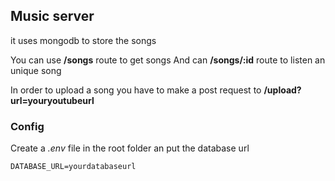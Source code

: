 ## Music server

it uses mongodb to store the songs

You can use **/songs** route to get songs
And can **/songs/:id** route to listen an unique song

In order to upload a song you have to make a post request to **/upload?url=youryoutubeurl** 

### Config
Create a *.env* file in the root folder an put the database url
```
DATABASE_URL=yourdatabaseurl
```